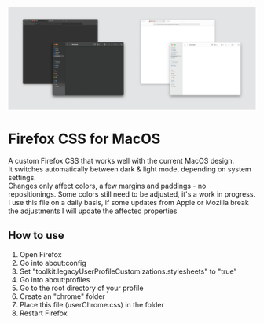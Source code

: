 ![Firefox-css-for-MacOS](https://raw.githubusercontent.com/viesual/Firefox-CSS-for-MacOS/main/firefox-css-for-macos.jpg)

# Firefox CSS for MacOS
A custom Firefox CSS that works well with the current MacOS design.  
It switches automatically between dark & light mode, depending on system settings.  
Changes only affect colors, a few margins and paddings - no repositionings.
Some colors still need to be adjusted, it's a work in progress.
I use this file on a daily basis, if some updates from Apple or Mozilla break the adjustments I will update the affected properties

## How to use
    
1. Open Firefox
2. Go into about:config
3. Set "toolkit.legacyUserProfileCustomizations.stylesheets" to "true"
4. Go into about:profiles
5. Go to the root directory of your profile
6. Create an "chrome" folder
7. Place this file (userChrome.css) in the folder
8. Restart Firefox
     


